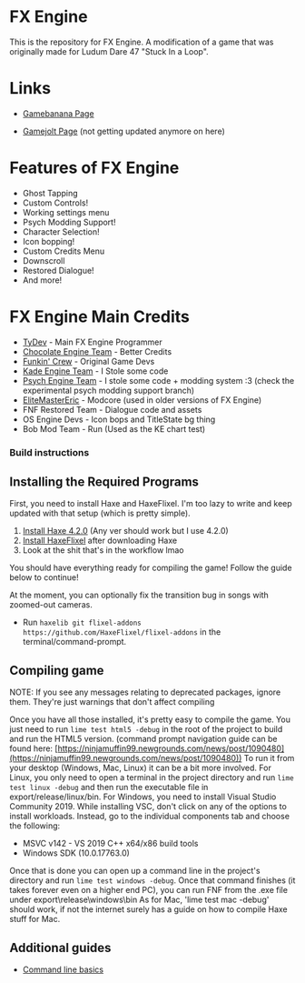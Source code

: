# FX Engine

This is the repository for FX Engine. A modification of a game that was originally made for Ludum Dare 47 "Stuck In a Loop".

# Links

* [Gamebanana Page](https://gamebanana.com/mods/447020)

* [Gamejolt Page](https://gamejolt.com/games/fnffxenginelmao/812241)  (not getting updated anymore on here)

# Features of FX Engine

- Ghost Tapping
- Custom Controls!
- Working settings menu
- Psych Modding Support!
- Character Selection!
- Icon bopping!
- Custom Credits Menu
- Downscroll
- Restored Dialogue!
- And more!

# FX Engine Main Credits

- [TyDev](https://twitter.com/TyDev_) - Main FX Engine Programmer
- [Chocolate Engine Team](https://github.com/Joalor64GH/Chocolate-Engine) - Better Credits
- [Funkin' Crew](https://github.com/FunkinCrew/) - Original Game Devs
- [Kade Engine Team](https://github.com/KadeDev/Kade-Engine) - I Stole some code
- [Psych Engine Team](https://github.com/ShadowMario/FNF-PsychEngine/) - I stole some code + modding system :3 (check the experimental psych modding support branch)
- [EliteMasterEric](https://github.com/EliteMasterEric) - Modcore (used in older versions of FX Engine)
- FNF Restored Team - Dialogue code and assets
- OS Engine Devs - Icon bops and TitleState bg thing
- Bob Mod Team - Run (Used as the KE chart test)

### Build instructions

## Installing the Required Programs

First, you need to install Haxe and HaxeFlixel. I'm too lazy to write and keep updated with that setup (which is pretty simple). 
1. [Install Haxe 4.2.0](https://haxe.org/download/version/4.2.0/) (Any ver should work but I use 4.2.0)
2. [Install HaxeFlixel](https://haxeflixel.com/documentation/install-haxeflixel/) after downloading Haxe
3. Look at the shit that's in the workflow lmao

You should have everything ready for compiling the game! Follow the guide below to continue!

At the moment, you can optionally fix the transition bug in songs with zoomed-out cameras.
- Run `haxelib git flixel-addons https://github.com/HaxeFlixel/flixel-addons` in the terminal/command-prompt.

## Compiling game
NOTE: If you see any messages relating to deprecated packages, ignore them. They're just warnings that don't affect compiling

Once you have all those installed, it's pretty easy to compile the game. You just need to run `lime test html5 -debug` in the root of the project to build and run the HTML5 version. (command prompt navigation guide can be found here: [https://ninjamuffin99.newgrounds.com/news/post/1090480](https://ninjamuffin99.newgrounds.com/news/post/1090480))
To run it from your desktop (Windows, Mac, Linux) it can be a bit more involved. For Linux, you only need to open a terminal in the project directory and run `lime test linux -debug` and then run the executable file in export/release/linux/bin. For Windows, you need to install Visual Studio Community 2019. While installing VSC, don't click on any of the options to install workloads. Instead, go to the individual components tab and choose the following:
* MSVC v142 - VS 2019 C++ x64/x86 build tools
* Windows SDK (10.0.17763.0)

Once that is done you can open up a command line in the project's directory and run `lime test windows -debug`. Once that command finishes (it takes forever even on a higher end PC), you can run FNF from the .exe file under export\release\windows\bin
As for Mac, 'lime test mac -debug' should work, if not the internet surely has a guide on how to compile Haxe stuff for Mac.

## Additional guides

- [Command line basics](https://ninjamuffin99.newgrounds.com/news/post/1090480)
